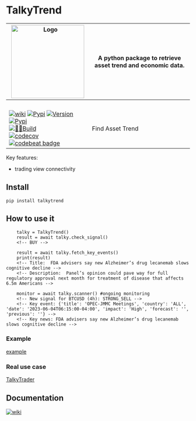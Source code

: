 # TalkyTrend 

| <img width="200" alt="Logo" src="https://user-images.githubusercontent.com/8766259/226854338-e900f69e-d884-4a9a-90b1-b3dde7711b31.png"> | A python package to retrieve asset trend and economic data. |
| ------------- | ------------- |
|<br> 
[![wiki](https://img.shields.io/badge/🪙🗿-wiki-0080ff)](https://talkytrader.gitbook.io/talky/) [![Pypi](https://badgen.net/badge/icon/talkytrend?icon=pypi&label)](https://pypi.org/project/talkytrend/) [![Version](https://img.shields.io/pypi/v/talkytrend)]()<br> [![Pypi](https://img.shields.io/pypi/dm/talkytrend)]()<br> [![👷‍♂️Build](https://github.com/mraniki/talkytrend/actions/workflows/%F0%9F%91%B7%E2%80%8D%E2%99%82%EF%B8%8FFlow.yml/badge.svg)]() <br>[![codecov](https://codecov.io/gh/mraniki/TalkyTrend/branch/main/graph/badge.svg?token=WAHUEMAJN6)](https://codecov.io/gh/mraniki/TalkyTrend) [![codebeat badge](https://codebeat.co/badges/24c90aab-02d7-4cd1-9ad8-5907e180c9e6)](https://codebeat.co/projects/github-com-mraniki-talkytrend-main) | Find Asset Trend |

Key features:

- trading view connectivity

## Install

`pip install talkytrend`

## How to use it

```
    talky = TalkyTrend()
    result = await talky.check_signal()
    <!-- BUY -->

    result = await talky.fetch_key_events()
    print(result)
    <!-- Title:  FDA advisers say new Alzheimer’s drug lecanemab slows cognitive decline -->
    <!-- Description:  Panel’s opinion could pave way for full regulatory approval next month for treatment of disease that affects 6.5m Americans -->

    monitor = await talky.scanner() #ongoing monitoring
    <!-- New signal for BTCUSD (4h): STRONG_SELL -->
    <!-- Key event: {'title': 'OPEC-JMMC Meetings', 'country': 'ALL', 'date': '2023-06-04T06:15:00-04:00', 'impact': 'High', 'forecast': '', 'previous': ''} -->
    <!-- Key news: FDA advisers say new Alzheimer’s drug lecanemab slows cognitive decline -->
```

### Example

[example](https://github.com/mraniki/talkytrend/blob/main/examples/example.py)

### Real use case

[TalkyTrader](https://github.com/mraniki/tt)

## Documentation


[![wiki](https://img.shields.io/badge/🪙🗿-wiki-0080ff)](https://talkytrader.gitbook.io/talky/)
